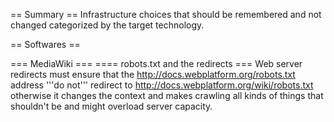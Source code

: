 == Summary ==
Infrastructure choices that should be remembered and not changed categorized by the target technology.

== Softwares ==

=== MediaWiki ===
==== robots.txt and the redirects ===
Web server redirects must ensure that the http://docs.webplatform.org/robots.txt address '''do not''' redirect to http://docs.webplatform.org/wiki/robots.txt otherwise it changes the context and makes crawling all kinds of things that shouldn't be and might overload server capacity.